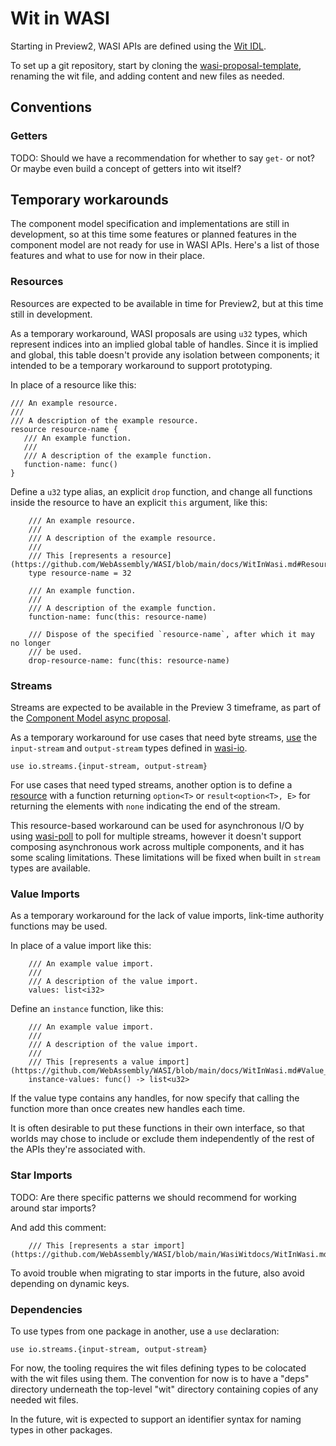 # Wit in WASI

Starting in Preview2, WASI APIs are defined using the [Wit IDL].

[Wit IDL]: https://github.com/WebAssembly/component-model/blob/main/design/mvp/WIT.md

To set up a git repository, start by cloning the [wasi-proposal-template],
renaming the wit file, and adding content and new files as needed.

[wasi-proposal-template]: https://github.com/WebAssembly/wasi-proposal-template/

## Conventions

### Getters

TODO: Should we have a recommendation for whether to say `get-` or not? Or
maybe even build a concept of getters into wit itself?

## Temporary workarounds

The component model specification and implementations are still in development,
so at this time some features or planned features in the component model are
not ready for use in WASI APIs. Here's a list of those features and what to use
for now in their place.

### Resources

Resources are expected to be available in time for Preview2, but at this time
still in development.

As a temporary workaround, WASI proposals are using `u32` types, which
represent indices into an implied global table of handles. Since it is
implied and global, this table doesn't provide any isolation between
components; it intended to be a temporary workaround to support prototyping.

In place of a resource like this:

```wit
/// An example resource.
///
/// A description of the example resource.
resource resource-name {
   /// An example function.
   ///
   /// A description of the example function.
   function-name: func()
}
```

Define a `u32` type alias, an explicit `drop` function, and change all
functions inside the resource to have an explicit `this` argument, like this:

```wit
    /// An example resource.
    ///
    /// A description of the example resource.
    ///
    /// This [represents a resource](https://github.com/WebAssembly/WASI/blob/main/docs/WitInWasi.md#Resources).
    type resource-name = 32

    /// An example function.
    ///
    /// A description of the example function.
    function-name: func(this: resource-name)

    /// Dispose of the specified `resource-name`, after which it may no longer
    /// be used.
    drop-resource-name: func(this: resource-name)
```

### Streams

Streams are expected to be available in the Preview 3 timeframe, as part of the
[Component Model async proposal].

As a temporary workaround for use cases that need byte streams, [use] the
`input-stream` and `output-stream` types defined in [wasi-io].

```wit
use io.streams.{input-stream, output-stream}
```

For use cases that need typed streams, another option is to define a [resource]
with a function returning `option<T>` or `result<option<T>, E>` for returning
the elements with `none` indicating the end of the stream.

This resource-based workaround can be used for asynchronous I/O by using
[wasi-poll] to poll for multiple streams, however it doesn't support
composing asynchronous work across multiple components, and it has some scaling
limitations. These limitations will be fixed when built in `stream` types are
available.

[Component Model async proposal]: https://docs.google.com/presentation/d/1MNVOZ8hdofO3tI0szg_i-Yoy0N2QPU2C--LzVuoGSlE/edit#slide=id.g1270ef7d5b6_0_662
[use]: #Dependencies
[wasi-io]: https://github.com/WebAssembly/wasi-io
[wasi-poll]: https://github.com/WebAssembly/wasi-poll
[resource]: #Resources

### Value Imports

As a temporary workaround for the lack of value imports, link-time authority
functions may be used.

In place of a value import like this:

```wit
    /// An example value import.
    /// 
    /// A description of the value import.
    values: list<i32>
```

Define an `instance` function, like this:

```
    /// An example value import.
    /// 
    /// A description of the value import.
    /// 
    /// This [represents a value import](https://github.com/WebAssembly/WASI/blob/main/docs/WitInWasi.md#Value_Imports).
    instance-values: func() -> list<u32>
```

If the value type contains any handles, for now specify that calling the
function more than once creates new handles each time.

It is often desirable to put these functions in their own interface, so that
worlds may chose to include or exclude them independently of the rest of the
APIs they're associated with.

### Star Imports

TODO: Are there specific patterns we should recommend for working around star imports?

And add this comment:

```wit
    /// This [represents a star import](https://github.com/WebAssembly/WASI/blob/main/WasiWitdocs/WitInWasi.md#Star_Imports).
```

To avoid trouble when migrating to star imports in the future, also avoid
depending on dynamic keys.

### Dependencies

To use types from one package in another, use a `use` declaration:

```wit
use io.streams.{input-stream, output-stream}
```

For now, the tooling requires the wit files defining types to be colocated with
the wit files using them. The convention for now is to have a "deps" directory
underneath the top-level "wit" directory containing copies of any needed wit
files.

In the future, wit is expected to support an identifier syntax for naming
types in other packages.
